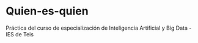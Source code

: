 # Quien-es-quien
Práctica del curso de especialización de Inteligencia Artificial y Big Data - IES de Teis
